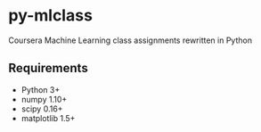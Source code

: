 # py-mlclass
Coursera Machine Learning class assignments rewritten in Python

## Requirements
- Python 3+
- numpy 1.10+
- scipy 0.16+
- matplotlib 1.5+
